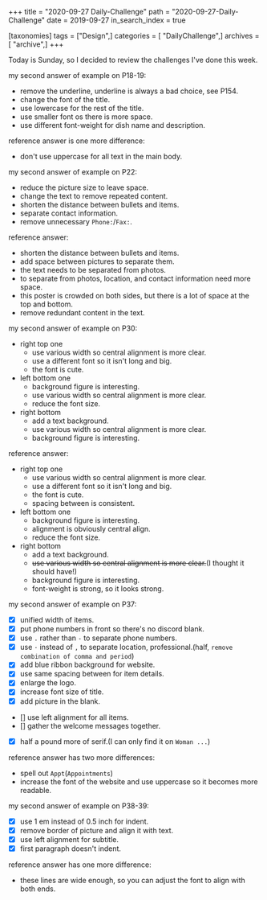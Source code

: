 +++
title = "2020-09-27 Daily-Challenge"
path = "2020-09-27-Daily-Challenge"
date = 2019-09-27
in_search_index = true

[taxonomies]
tags = ["Design",]
categories = [ "DailyChallenge",]
archives = [ "archive",]
+++

Today is Sunday, so I decided to review the challenges I've done this week.

<!-- more -->

my second answer of example on P18-19:
  - remove the underline, underline is always a bad choice, see P154.
  - change the font of the title.
  - use lowercase for the rest of the title.
  - use smaller font os there is more space.
  - use different font-weight for dish name and description.

reference answer is one more difference:
  - don't use uppercase for all text in the main body.

my second answer of example on P22: 
  - reduce the picture size to leave space.
  - change the text to remove repeated content.
  - shorten the distance between bullets and items.
  - separate contact information.
  - remove unnecessary `Phone:`/`Fax:`.

reference answer:
  - shorten the distance between bullets and items.
  - add space between pictures to separate them.
  - the text needs to be separated from photos.
  - to separate from photos, location, and contact information need more space.
  - this poster is crowded on both sides, but there is a lot of space at the top and bottom.
  - remove redundant content in the text.

my second answer of example on P30: 
  - right top one
    - use various width so central alignment is more clear.
    - use a different font so it isn't long and big.
    - the font is cute.
  - left bottom one
    - background figure is interesting.
    - use various width so central alignment is more clear.
    - reduce the font size.
  - right bottom
    - add a text background.
    - use various width so central alignment is more clear.
    - background figure is interesting.

reference answer:
  - right top one
    - use various width so central alignment is more clear.
    - use a different font so it isn't long and big.
    - the font is cute.
    - spacing between is consistent.
  - left bottom one
    - background figure is interesting.
    - alignment is obviously central align.
    - reduce the font size.
  - right bottom
    - add a text background.
    - ~~use various width so central alignment is more clear.~~(I thought it should have!)
    - background figure is interesting.
    - font-weight is strong, so it looks strong.

my second answer of example on P37:
  - [x] unified width of items.
  - [x] put phone numbers in front so there's no discord blank.
  - [x] use `.` rather than `-` to separate phone numbers.
  - [x] use `·` instead of `,` to separate location, professional.(half, `remove combination of comma and period`)
  - [x] add blue ribbon background for website.
  - [x] use same spacing between for item details.
  - [x] enlarge the logo.
  - [x] increase font size of title.
  - [x] add picture in the blank.
  - [] use left alignment for all items.
  - [] gather the welcome messages together.
  - [x] half a pound more of serif.(I can only find it on `Woman ...`)

reference answer has two more differences:
  - spell out `Appt`(`Appointments`)
  - increase the font of the website and use uppercase so it becomes more readable.

my second answer of example on P38-39:
  - [x] use 1 em instead of 0.5 inch for indent.
  - [x] remove border of picture and align it with text.
  - [x] use left alignment for subtitle.
  - [x] first paragraph doesn't indent.

reference answer has one more difference:
  - these lines are wide enough, so you can adjust the font to align with both ends.